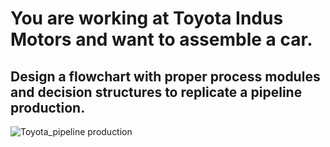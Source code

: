 # You are working at Toyota Indus Motors and want to assemble a car.
## Design a flowchart with proper process modules and decision structures to replicate a pipeline production.

![Toyota_pipeline production](https://github.com/user-attachments/assets/b70df2f9-d9e7-414f-9bfd-d46fa878f13d)

